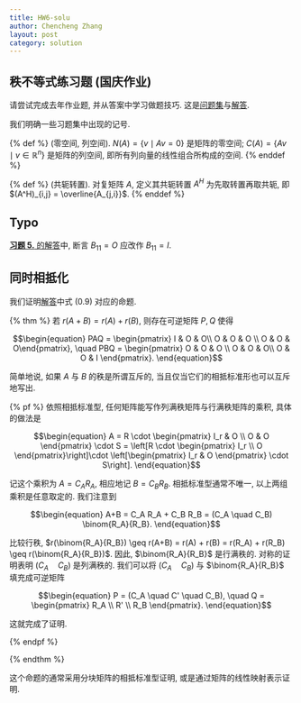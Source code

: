 ```yaml
---
title: HW6-solu
author: Chencheng Zhang
layout: post
category: solution
---
```


## 秩不等式练习题 (国庆作业)

请尝试完成去年作业题, 并从答案中学习做题技巧. 这是[问题集](https://zhangchenchengsjtu.github.io/MATH1205H-04-HW/assets/PDF/2025-09-30-%E7%A7%A9%E4%B8%8D%E7%AD%89%E5%BC%8F.pdf)与[解答](https://zhangchenchengsjtu.github.io/MATH1205H-04-HW/assets/PDF/2025-09-30-solu-%E7%A7%A9%E4%B8%8D%E7%AD%89%E5%BC%8F.pdf).

我们明确一些习题集中出现的记号.

{% def %}
(零空间, 列空间). $N(A) = \{v \mid Av = 0\}$ 是矩阵的零空间; $C(A) = \{Av \mid v \in \mathbb{R}^n\}$ 是矩阵的列空间, 即所有列向量的线性组合所构成的空间.
{% enddef %}

{% def %}
(共轭转置). 对复矩阵 $A$, 定义其共轭转置 $A^H$ 为先取转置再取共轭, 即 $(A^H)_{i,j} = \overline{A_{j,i}}$.
{% enddef %}

## Typo

[**习题 5.** 的解答](https://zhangchenchengsjtu.github.io/MATH1205H-04-HW/assets/PDF/2025-09-30-solu-%E7%A7%A9%E4%B8%8D%E7%AD%89%E5%BC%8F.pdf#page=6)中, 断言 $B_{11} = O$ 应改作 $B_{11} = I$.

## 同时相抵化

我们证明[解答](https://zhangchenchengsjtu.github.io/MATH1205H-04-HW/assets/PDF/2025-09-30-solu-%E7%A7%A9%E4%B8%8D%E7%AD%89%E5%BC%8F.pdf)中式 (0.9) 对应的命题.

{% thm %}
若 $r(A+B) = r(A) + r(B)$, 则存在可逆矩阵 $P, Q$ 使得

$$\begin{equation}
PAQ = \begin{pmatrix} I & O & O\\ O & O & O \\ O & O & O\end{pmatrix}, \quad PBQ = \begin{pmatrix} O & O & O \\ O & O & O\\ O & O & I \end{pmatrix}.
\end{equation}$$

简单地说, 如果 $A$ 与 $B$ 的秩是所谓互斥的, 当且仅当它们的相抵标准形也可以互斥地写出.

{% pf %}
依照相抵标准型, 任何矩阵能写作列满秩矩阵与行满秩矩阵的乘积, 具体的做法是

$$\begin{equation}
A = R \cdot \begin{pmatrix}
I_r & O \\ O & O
\end{pmatrix}
\cdot S = \left[R \cdot \begin{pmatrix}
I_r \\ O
\end{pmatrix}\right]\cdot \left[\begin{pmatrix}
I_r & O
\end{pmatrix}
\cdot S\right].
\end{equation}$$

记这个乘积为 $A = C_A R_A$, 相应地记 $B = C_B R_B$. 相抵标准型通常不唯一, 以上两组乘积是任意取定的. 我们注意到

$$\begin{equation}
A+B = C_A R_A + C_B R_B = (C_A \quad C_B) \binom{R_A}{R_B}.
\end{equation}$$

比较行秩, $r(\binom{R_A}{R_B}) \geq r(A+B) = r(A) + r(B) = r(R_A) + r(R_B) \geq r(\binom{R_A}{R_B})$. 因此, $\binom{R_A}{R_B}$ 是行满秩的. 对称的证明表明 $(C_A \quad C_B)$ 是列满秩的. 我们可以将 $(C_A \quad C_B)$ 与 $\binom{R_A}{R_B}$ 填充成可逆矩阵

$$\begin{equation}
P = (C_A \quad C' \quad C_B), \quad Q = \begin{pmatrix}
R_A \\ R' \\ R_B
\end{pmatrix}.
\end{equation}$$

这就完成了证明.

{% endpf %}

{% endthm %}

这个命题的通常采用分块矩阵的相抵标准型证明, 或是通过矩阵的线性映射表示证明.
